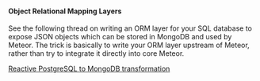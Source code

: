 #### Object Relational Mapping Layers

See the following thread on writing an ORM layer for your SQL database to expose JSON objects which can be stored in MongoDB and used by Meteor.  The trick is basically to write your ORM layer upstream of Meteor, rather than try to integrate it directly into core Meteor.

[Reactive PostgreSQL to MongoDB transformation](https://groups.google.com/forum/#!topic/meteor-talk/_eemT_X1nbk)  



